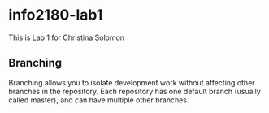 # info2180-lab1

This is Lab 1 for Christina Solomon

## Branching

Branching allows you to isolate development work without
affecting other branches in the repository. Each repository
has one default branch (usually called master), and can have
multiple other branches.
